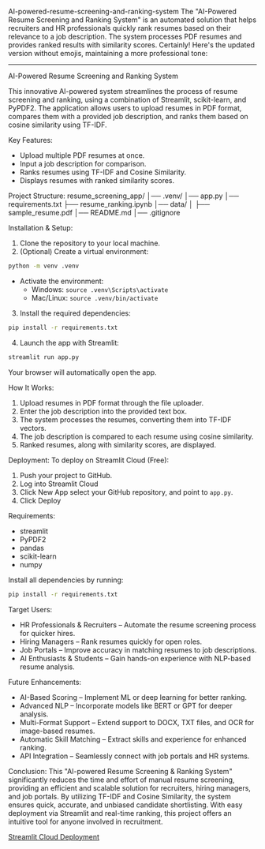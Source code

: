 AI-powered-resume-screening-and-ranking-system
The "AI-Powered Resume Screening and Ranking System" is an automated solution that helps recruiters and HR professionals quickly rank resumes based on their relevance to a job description. The system processes PDF resumes and provides ranked results with similarity scores.
Certainly! Here's the updated version without emojis, maintaining a more professional tone:

---

AI-Powered Resume Screening and Ranking System

This innovative AI-powered system streamlines the process of resume screening and ranking, using a combination of Streamlit, scikit-learn, and PyPDF2. The application allows users to upload resumes in PDF format, compares them with a provided job description, and ranks them based on cosine similarity using TF-IDF.

Key Features:
- Upload multiple PDF resumes at once.
- Input a job description for comparison.
- Ranks resumes using TF-IDF and Cosine Similarity.
- Displays resumes with ranked similarity scores.

Project Structure:
resume_screening_app/
│── .venv/
│── app.py
│── requirements.txt
├── resume_ranking.ipynb
│── data/
│   ├── sample_resume.pdf
│── README.md
│── .gitignore


Installation & Setup:
1. Clone the repository to your local machine.
2. (Optional) Create a virtual environment:
```bash
python -m venv .venv
```
- Activate the environment:
  - Windows: `source .venv\Scripts\activate`
  - Mac/Linux: `source .venv/bin/activate`
3. Install the required dependencies:
```bash
pip install -r requirements.txt
```
4. Launch the app with Streamlit:
```bash
streamlit run app.py
```
Your browser will automatically open the app.

How It Works:
1. Upload resumes in PDF format through the file uploader.
2. Enter the job description into the provided text box.
3. The system processes the resumes, converting them into TF-IDF vectors.
4. The job description is compared to each resume using cosine similarity.
5. Ranked resumes, along with similarity scores, are displayed.

Deployment:
To deploy on Streamlit Cloud (Free):
1. Push your project to GitHub.
2. Log into Streamlit Cloud
3. Click New App select your GitHub repository, and point to `app.py`.
4. Click Deploy

Requirements:
- streamlit
- PyPDF2
- pandas
- scikit-learn
- numpy

Install all dependencies by running:
```bash
pip install -r requirements.txt
```

Target Users:
- HR Professionals & Recruiters – Automate the resume screening process for quicker hires.
- Hiring Managers – Rank resumes quickly for open roles.
- Job Portals – Improve accuracy in matching resumes to job descriptions.
- AI Enthusiasts & Students – Gain hands-on experience with NLP-based resume analysis.

Future Enhancements:
- AI-Based Scoring – Implement ML or deep learning for better ranking.
- Advanced NLP – Incorporate models like BERT or GPT for deeper analysis.
- Multi-Format Support – Extend support to DOCX, TXT files, and OCR for image-based resumes.
- Automatic Skill Matching – Extract skills and experience for enhanced ranking.
- API Integration – Seamlessly connect with job portals and HR systems.

Conclusion:
This "AI-powered Resume Screening & Ranking System" significantly reduces the time and effort of manual resume screening, providing an efficient and scalable solution for recruiters, hiring managers, and job portals. By utilizing TF-IDF and Cosine Similarity, the system ensures quick, accurate, and unbiased candidate shortlisting. With easy deployment via Streamlit and real-time ranking, this project offers an intuitive tool for anyone involved in recruitment.

[Streamlit Cloud Deployment](https://ai-powered-resume-screening-and-ranking-system-6925.streamlit.app)
